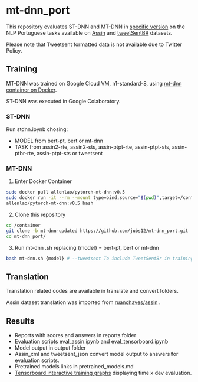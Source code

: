 # mt-dnn_port
This repository evaluates ST-DNN and MT-DNN in [specific version](https://github.com/namisan/mt-dnn/tree/60aa9dc4ec1a31532c3f5fb4305c325942c263ce "MT-DNN repository") on the NLP Portuguese tasks available on [Assin](http://nilc.icmc.usp.br/assin/ "Assin dataset") and  [tweetSentBR](https://bitbucket.org/HBrum/tweetsentbr/ "tweetSentBR repository") datasets. 

Please note that Tweetsent formatted data is not available due to Twitter Policy.

## Training

MT-DNN was trained on Google Cloud VM, n1-standard-8, using [mt-dnn container on Docker](https://github.com/namisan/mt-dnn/tree/f444fe9109d5a9980c9d825a24576c8d873bdf33 "MT-DNN repository").  

ST-DNN was executed in Google Colaboratory.

###  ST-DNN

Run stdnn.ipynb chosing: 

- MODEL from bert-pt, bert or mt-dnn 
- TASK from assin2-rte, assin2-sts, assin-ptpt-rte, assin-ptpt-sts, assin-ptbr-rte, assin-ptpt-sts or tweetsent

### MT-DNN

1. Enter Docker Container
```bash
sudo docker pull allenlao/pytorch-mt-dnn:v0.5
sudo docker run -it --rm --mount type=bind,source="$(pwd)",target=/container \
allenlao/pytorch-mt-dnn:v0.5 bash
```

2. Clone this repository
```bash
cd /container
git clone -b mt-dnn-updated https://github.com/jubs12/mt-dnn_port.git
cd mt-dnn_port/
```

3. Run mt-dnn .sh replacing  {model} = bert-pt, bert or mt-dnn

```bash
bash mt-dnn.sh {model} # --tweetsent To include TweetSentBr in training
```

## Translation

Translation related codes are available in translate and convert folders. 

Assin dataset translation was  imported from [ruanchaves/assin](https://github.com/ruanchaves/assin/blob/master/sources/dictionary.json) .



##  Results

- Reports with scores and answers in reports folder
- Evaluation scripts eval_assin.ipynb and  eval_tensorboard.ipynb
- Model output in output folder
- Assin_xml and tweetsent_json convert model output to answers for evaluation scripts.
- Pretrained models links in pretrained_models.md
- [Tensorboard interactive training graphs](https://colab.research.google.com/drive/14hWbFTv3PsIaVCgk8gqW3pxh_l6_Ap8v) displaying time x dev evaluation.





  
